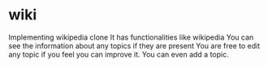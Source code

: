# wiki
Implementing wikipedia clone
It has functionalities like wikipedia You can see the information about any topics if they are present You are free to edit any topic if you feel you can improve it. You can even add a topic.
